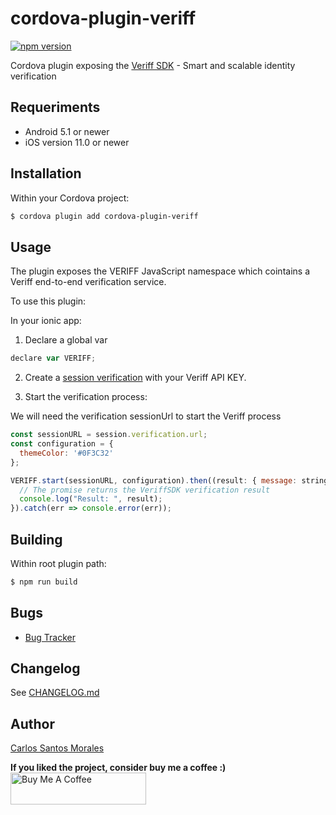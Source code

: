 
# cordova-plugin-veriff

[![npm version](https://img.shields.io/npm/v/cordova-plugin-veriff)](https://www.npmjs.com/package/cordova-plugin-veriff)


Cordova plugin exposing the [Veriff SDK](https://www.veriff.com/) - Smart and scalable identity verification

## Requeriments
- Android 5.1 or newer
- iOS version 11.0 or newer

## Installation

Within your Cordova project:

```bash
$ cordova plugin add cordova-plugin-veriff
```

## Usage

The plugin exposes the VERIFF JavaScript namespace which cointains a Veriff end-to-end verification service.

To use this plugin:

In your ionic app:

1. Declare a global var

```javascript
declare var VERIFF;
```

2. Create a [session verification](https://developers.veriff.com/#/sessions) with your Veriff API KEY.


2. Start the verification process:

We will need the verification sessionUrl to start the Veriff process

```javascript
const sessionURL = session.verification.url;
const configuration = {
  themeColor: '#0F3C32'
};

VERIFF.start(sessionURL, configuration).then((result: { message: string, status: string }) => {
  // The promise returns the VeriffSDK verification result
  console.log("Result: ", result);
}).catch(err => console.error(err));
```

## Building

Within root plugin path:

```bash
$ npm run build
```

## Bugs

- [Bug Tracker](https://github.com/CSantosM/cordova-plugin-veriff/issues)

## Changelog

See [CHANGELOG.md](CHANGELOG.md)

## Author

[Carlos Santos Morales](https://www.linkedin.com/in/csantosm/)

**If you liked the project, consider buy me a coffee :)**
<a href="https://www.buymeacoffee.com/csantosm" target="_blank"><img src="https://cdn.buymeacoffee.com/buttons/default-white.png" alt="Buy Me A Coffee" style="height: 51px !important;width: 217px !important;" ></a>
